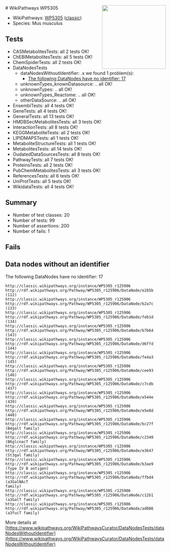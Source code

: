 <img style="float: right; width: 200px" src="https://upload.wikimedia.org/wikipedia/commons/thumb/8/83/Wplogo_with_text_500.png/640px-Wplogo_with_text_500.png" />
# WikiPathways WP5305

* WikiPathways: [WP5305](https://wikipathways.org/pathways/WP5305) ([classic](https://classic.wikipathways.org/instance/WP5305))
* Species: Mus musculus
## Tests
* CASMetabolitesTests: all 2 tests OK!
* ChEBIMetabolitesTests: all 5 tests OK!
* ChemSpiderTests: all 2 tests OK!
* DataNodesTests
    * dataNodesWithoutIdentifier: .x we found 1 problem(s):
        * [The following DataNodes have no identifier: 17](#8792c497)
    * unknownTypes_knownDatasource: .. all OK!
    * unknownTypes: .. all OK!
    * unknownTypes_Reactome: .. all OK!
    * otherDataSource: .. all OK!
* EnsemblTests: all 4 tests OK!
* GeneTests: all 4 tests OK!
* GeneralTests: all 13 tests OK!
* HMDBSecMetabolitesTests: all 3 tests OK!
* InteractionTests: all 8 tests OK!
* KEGGMetaboliteTests: all 2 tests OK!
* LIPIDMAPSTests: all 1 tests OK!
* MetaboliteStructureTests: all 1 tests OK!
* MetabolitesTests: all 14 tests OK!
* OudatedDataSourcesTests: all 8 tests OK!
* PathwayTests: all 7 tests OK!
* ProteinsTests: all 2 tests OK!
* PubChemMetabolitesTests: all 3 tests OK!
* ReferencesTests: all 6 tests OK!
* UniProtTests: all 5 tests OK!
* WikidataTests: all 4 tests OK!


## Summary

* Number of test classes: 20
* Number of tests: 99
* Number of assertions: 200
* Number of fails: 1

## Fails

<a name="8792c497" />

## Data nodes without an identifier

The following DataNodes have no identifier: 17
```
http://classic.wikipathways.org/instance/WP5305_r125906 http://rdf.wikipathways.org/Pathway/WP5305_r125906/DataNode/e285b (112)
http://classic.wikipathways.org/instance/WP5305_r125906 http://rdf.wikipathways.org/Pathway/WP5305_r125906/DataNode/b2a7c (133)
http://classic.wikipathways.org/instance/WP5305_r125906 http://rdf.wikipathways.org/Pathway/WP5305_r125906/DataNode/feb1d (134)
http://classic.wikipathways.org/instance/WP5305_r125906 http://rdf.wikipathways.org/Pathway/WP5305_r125906/DataNode/b7b64 (143)
http://classic.wikipathways.org/instance/WP5305_r125906 http://rdf.wikipathways.org/Pathway/WP5305_r125906/DataNode/d6ffd (144)
http://classic.wikipathways.org/instance/WP5305_r125906 http://rdf.wikipathways.org/Pathway/WP5305_r125906/DataNode/fe4a3 (145)
http://classic.wikipathways.org/instance/WP5305_r125906 http://rdf.wikipathways.org/Pathway/WP5305_r125906/DataNode/cee93 (146)
http://classic.wikipathways.org/instance/WP5305_r125906 http://rdf.wikipathways.org/Pathway/WP5305_r125906/DataNode/c7cdb (437)
http://classic.wikipathways.org/instance/WP5305_r125906 http://rdf.wikipathways.org/Pathway/WP5305_r125906/DataNode/e544e (439)
http://classic.wikipathways.org/instance/WP5305_r125906 http://rdf.wikipathways.org/Pathway/WP5305_r125906/DataNode/e5e8d (440)
http://classic.wikipathways.org/instance/WP5305_r125906 http://rdf.wikipathways.org/Pathway/WP5305_r125906/DataNode/bc27f (B4galt family)
http://classic.wikipathways.org/instance/WP5305_r125906 http://rdf.wikipathways.org/Pathway/WP5305_r125906/DataNode/c2340 (B6glcnacT family)
http://classic.wikipathways.org/instance/WP5305_r125906 http://rdf.wikipathways.org/Pathway/WP5305_r125906/DataNode/e3647 (St3gal family)
http://classic.wikipathways.org/instance/WP5305_r125906 http://rdf.wikipathways.org/Pathway/WP5305_r125906/DataNode/b3ae9 (Type IV B antigen)
http://classic.wikipathways.org/instance/WP5305_r125906 http://rdf.wikipathways.org/Pathway/WP5305_r125906/DataNode/ffbd4 (a3GalNAcT
family)
http://classic.wikipathways.org/instance/WP5305_r125906 http://rdf.wikipathways.org/Pathway/WP5305_r125906/DataNode/c12b1 (a3GalT family)
http://classic.wikipathways.org/instance/WP5305_r125906 http://rdf.wikipathways.org/Pathway/WP5305_r125906/DataNode/ad086 (a3fucT family)
```

More details at [https://www.wikipathways.org/WikiPathwaysCurator/DataNodesTests/dataNodesWithoutIdentifier](https://www.wikipathways.org/WikiPathwaysCurator/DataNodesTests/dataNodesWithoutIdentifier)

